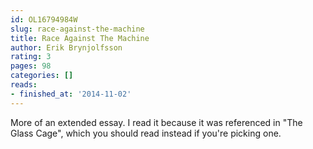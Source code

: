 ```yaml
---
id: OL16794984W
slug: race-against-the-machine
title: Race Against The Machine
author: Erik Brynjolfsson
rating: 3
pages: 98
categories: []
reads:
- finished_at: '2014-11-02'
---
```

More of an extended essay. I read it because it was referenced in "The Glass Cage", which you should read instead if you're picking one.
